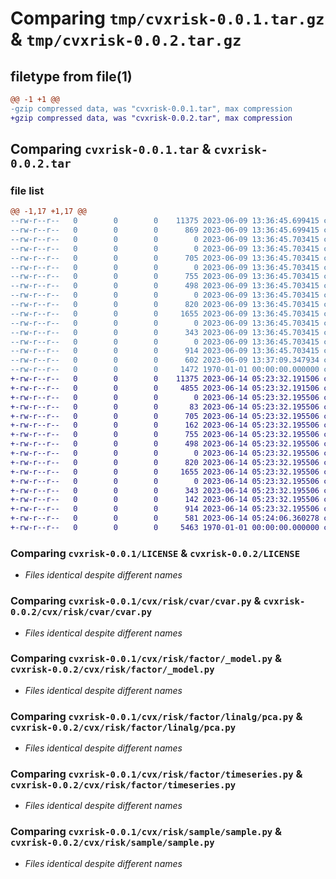 # Comparing `tmp/cvxrisk-0.0.1.tar.gz` & `tmp/cvxrisk-0.0.2.tar.gz`

## filetype from file(1)

```diff
@@ -1 +1 @@
-gzip compressed data, was "cvxrisk-0.0.1.tar", max compression
+gzip compressed data, was "cvxrisk-0.0.2.tar", max compression
```

## Comparing `cvxrisk-0.0.1.tar` & `cvxrisk-0.0.2.tar`

### file list

```diff
@@ -1,17 +1,17 @@
--rw-r--r--   0        0        0    11375 2023-06-09 13:36:45.699415 cvxrisk-0.0.1/LICENSE
--rw-r--r--   0        0        0      869 2023-06-09 13:36:45.699415 cvxrisk-0.0.1/README.md
--rw-r--r--   0        0        0        0 2023-06-09 13:36:45.703415 cvxrisk-0.0.1/cvx/risk/__init__.py
--rw-r--r--   0        0        0        0 2023-06-09 13:36:45.703415 cvxrisk-0.0.1/cvx/risk/cvar/__init__.py
--rw-r--r--   0        0        0      705 2023-06-09 13:36:45.703415 cvxrisk-0.0.1/cvx/risk/cvar/cvar.py
--rw-r--r--   0        0        0        0 2023-06-09 13:36:45.703415 cvxrisk-0.0.1/cvx/risk/factor/__init__.py
--rw-r--r--   0        0        0      755 2023-06-09 13:36:45.703415 cvxrisk-0.0.1/cvx/risk/factor/_model.py
--rw-r--r--   0        0        0      498 2023-06-09 13:36:45.703415 cvxrisk-0.0.1/cvx/risk/factor/fundamental.py
--rw-r--r--   0        0        0        0 2023-06-09 13:36:45.703415 cvxrisk-0.0.1/cvx/risk/factor/linalg/__init__.py
--rw-r--r--   0        0        0      820 2023-06-09 13:36:45.703415 cvxrisk-0.0.1/cvx/risk/factor/linalg/pca.py
--rw-r--r--   0        0        0     1655 2023-06-09 13:36:45.703415 cvxrisk-0.0.1/cvx/risk/factor/timeseries.py
--rw-r--r--   0        0        0        0 2023-06-09 13:36:45.703415 cvxrisk-0.0.1/cvx/risk/factor/util/__init__.py
--rw-r--r--   0        0        0      343 2023-06-09 13:36:45.703415 cvxrisk-0.0.1/cvx/risk/model.py
--rw-r--r--   0        0        0        0 2023-06-09 13:36:45.703415 cvxrisk-0.0.1/cvx/risk/sample/__init__.py
--rw-r--r--   0        0        0      914 2023-06-09 13:36:45.703415 cvxrisk-0.0.1/cvx/risk/sample/sample.py
--rw-r--r--   0        0        0      602 2023-06-09 13:37:09.347934 cvxrisk-0.0.1/pyproject.toml
--rw-r--r--   0        0        0     1472 1970-01-01 00:00:00.000000 cvxrisk-0.0.1/PKG-INFO
+-rw-r--r--   0        0        0    11375 2023-06-14 05:23:32.191506 cvxrisk-0.0.2/LICENSE
+-rw-r--r--   0        0        0     4855 2023-06-14 05:23:32.191506 cvxrisk-0.0.2/README.md
+-rw-r--r--   0        0        0        0 2023-06-14 05:23:32.195506 cvxrisk-0.0.2/cvx/risk/__init__.py
+-rw-r--r--   0        0        0       83 2023-06-14 05:23:32.195506 cvxrisk-0.0.2/cvx/risk/cvar/__init__.py
+-rw-r--r--   0        0        0      705 2023-06-14 05:23:32.195506 cvxrisk-0.0.2/cvx/risk/cvar/cvar.py
+-rw-r--r--   0        0        0      162 2023-06-14 05:23:32.195506 cvxrisk-0.0.2/cvx/risk/factor/__init__.py
+-rw-r--r--   0        0        0      755 2023-06-14 05:23:32.195506 cvxrisk-0.0.2/cvx/risk/factor/_model.py
+-rw-r--r--   0        0        0      498 2023-06-14 05:23:32.195506 cvxrisk-0.0.2/cvx/risk/factor/fundamental.py
+-rw-r--r--   0        0        0        0 2023-06-14 05:23:32.195506 cvxrisk-0.0.2/cvx/risk/factor/linalg/__init__.py
+-rw-r--r--   0        0        0      820 2023-06-14 05:23:32.195506 cvxrisk-0.0.2/cvx/risk/factor/linalg/pca.py
+-rw-r--r--   0        0        0     1655 2023-06-14 05:23:32.195506 cvxrisk-0.0.2/cvx/risk/factor/timeseries.py
+-rw-r--r--   0        0        0        0 2023-06-14 05:23:32.195506 cvxrisk-0.0.2/cvx/risk/factor/util/__init__.py
+-rw-r--r--   0        0        0      343 2023-06-14 05:23:32.195506 cvxrisk-0.0.2/cvx/risk/model.py
+-rw-r--r--   0        0        0      142 2023-06-14 05:23:32.195506 cvxrisk-0.0.2/cvx/risk/sample/__init__.py
+-rw-r--r--   0        0        0      914 2023-06-14 05:23:32.195506 cvxrisk-0.0.2/cvx/risk/sample/sample.py
+-rw-r--r--   0        0        0      581 2023-06-14 05:24:06.360278 cvxrisk-0.0.2/pyproject.toml
+-rw-r--r--   0        0        0     5463 1970-01-01 00:00:00.000000 cvxrisk-0.0.2/PKG-INFO
```

### Comparing `cvxrisk-0.0.1/LICENSE` & `cvxrisk-0.0.2/LICENSE`

 * *Files identical despite different names*

### Comparing `cvxrisk-0.0.1/cvx/risk/cvar/cvar.py` & `cvxrisk-0.0.2/cvx/risk/cvar/cvar.py`

 * *Files identical despite different names*

### Comparing `cvxrisk-0.0.1/cvx/risk/factor/_model.py` & `cvxrisk-0.0.2/cvx/risk/factor/_model.py`

 * *Files identical despite different names*

### Comparing `cvxrisk-0.0.1/cvx/risk/factor/linalg/pca.py` & `cvxrisk-0.0.2/cvx/risk/factor/linalg/pca.py`

 * *Files identical despite different names*

### Comparing `cvxrisk-0.0.1/cvx/risk/factor/timeseries.py` & `cvxrisk-0.0.2/cvx/risk/factor/timeseries.py`

 * *Files identical despite different names*

### Comparing `cvxrisk-0.0.1/cvx/risk/sample/sample.py` & `cvxrisk-0.0.2/cvx/risk/sample/sample.py`

 * *Files identical despite different names*

